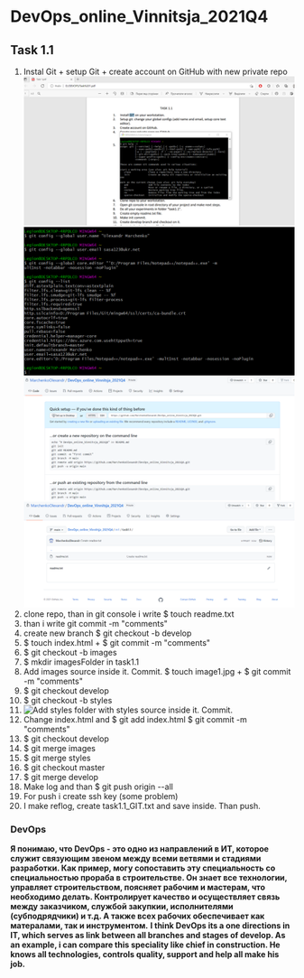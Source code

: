 # DevOps_online_Vinnitsja_2021Q4
## Task 1.1
1. Instal Git + setup Git + create account on GitHub with new private repo
![Instal Git](https://github.com/MarchenkoOlexandr/DevOps_online_Vinnitsja_2021Q4/blob/96846c2df19da4d16ae2171de3b2c28ebc78d920/m1/task1.1/imagesFolder/Screenshot_1.png "Instal Git")
![setup Git](https://github.com/MarchenkoOlexandr/DevOps_online_Vinnitsja_2021Q4/blob/96846c2df19da4d16ae2171de3b2c28ebc78d920/m1/task1.1/imagesFolder/Screenshot_2.png "setup Git")
![create account on GitHub with new private repo](https://github.com/MarchenkoOlexandr/DevOps_online_Vinnitsja_2021Q4/blob/96846c2df19da4d16ae2171de3b2c28ebc78d920/m1/task1.1/imagesFolder/Screenshot_3.png "create account on GitHub with new private repo")
![Do all your experiments in folder “task1.1”.](https://github.com/MarchenkoOlexandr/DevOps_online_Vinnitsja_2021Q4/blob/96846c2df19da4d16ae2171de3b2c28ebc78d920/m1/task1.1/imagesFolder/Screenshot_4.png "Do all your experiments in folder “task1.1”")
2. clone repo, than in git console i write $ touch readme.txt
3. than i write git commit -m "comments"
4. create new branch $ git checkout -b develop
5. $ touch  index.html + $ git commit -m "comments"
6. $ git checkout -b images
7. $ mkdir imagesFolder in task1.1 
8. Add images source inside it. Commit. $ touch image1.jpg + $ git commit -m "comments"
9. $ git checkout develop
10. $ git checkout -b styles
11. ![Add styles folder with styles source inside it. Commit.](https://github.com/MarchenkoOlexandr/DevOps_online_Vinnitsja_2021Q4/blob/96846c2df19da4d16ae2171de3b2c28ebc78d920/m1/task1.1/imagesFolder/Screenshot_5.png "Add styles folder with 
styles source inside it. Commit.")
12. Change index.html and $ git add index.html $ git commit -m "comments"
13. $ git checkout develop
14. $ git merge images
15. $ git merge styles
16. $ git checkout master
17. $ git merge develop
18. Make log and than $ git push origin --all
19. For push i create ssh key (some problem)
20. I make reflog, create task1.1_GIT.txt and save inside. Than push.
### DevOps

__Я понимаю, что DevOps - это одно из направлений в ИТ, которое служит связующим звеном между всеми ветвями и стадиями разработки. Как пример, могу сопоставить эту специальность со специальностью прораба в строительстве. Он знает все технологии, управляет строительством, поясняет рабочим и мастерам, что необходимо делать. Контролирует качество и осуществляет связь между заказчиком, службой закупкии, исполнителями (субподрядчики) и т.д. А также всех рабочих обеспечивает как матералами, так и инструментом.__
__I think DevOps its a one directions in IT, which serves as link between all branches and stages of develop. As an example, i can compare this speciality like chief in construction. He knows all technologies, controls quality, support and help all make his job.__
